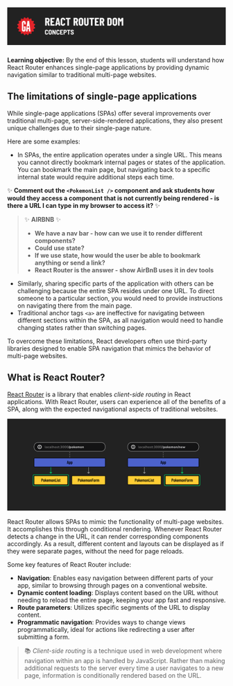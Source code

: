 # ![React Router - Concepts](./assets/hero.png)

**Learning objective:** By the end of this lesson, students will understand how React Router enhances single-page applications by providing dynamic navigation similar to traditional multi-page websites.

## The limitations of single-page applications

While single-page applications (SPAs) offer several improvements over traditional multi-page, server-side-rendered applications, they also present unique challenges due to their single-page nature.

Here are some examples:

- In SPAs, the entire application operates under a single URL. This means you cannot directly bookmark internal pages or states of the application. You can bookmark the main page, but navigating back to a specific internal state would require additional steps each time.

✨ **Comment out the `<PokemonList />` component and ask students how would they access a component that is not currently being rendered - is there a URL I can type in my browser to access it?** ✨

>✨ **AIRBNB** ✨
>- **We have a nav bar - how can we use it to render different components?**
>- **Could use state?**
>- **If we use state, how would the user be able to bookmark anything or send a link?** 
>- **React Router is the answer - show AirBnB uses it in dev tools**


- Similarly, sharing specific parts of the application with others can be challenging because the entire SPA resides under one URL. To direct someone to a particular section, you would need to provide instructions on navigating there from the main page.
- Traditional anchor tags `<a>` are ineffective for navigating between different sections within the SPA, as all navigation would need to handle changing states rather than switching pages.

To overcome these limitations, React developers often use third-party libraries designed to enable SPA navigation that mimics the behavior of multi-page websites.

## What is React Router?

[React Router](https://reactrouter.com/en/main/router-components/browser-router) is a library that enables *client-side routing* in React applications. With React Router, users can experience all of the benefits of a SPA, along with the expected navigational aspects of traditional websites.

![Conditional rendering through the URL](./assets/conditional.png)

React Router allows SPAs to mimic the functionality of multi-page websites. It accomplishes this through conditional rendering. Whenever React Router detects a change in the URL, it can render corresponding components accordingly. As a result, different content and layouts can be displayed as if they were separate pages, without the need for page reloads. 

Some key features of React Router include:

- **Navigation**: Enables easy navigation between different parts of your app, similar to browsing through pages on a conventional website.
- **Dynamic content loading**: Displays content based on the URL without needing to reload the entire page, keeping your app fast and responsive.
- **Route parameters**: Utilizes specific segments of the URL to display content.
- **Programmatic navigation**: Provides ways to change views programmatically, ideal for actions like redirecting a user after submitting a form.

> 📚 *Client-side routing* is a technique used in web development where navigation within an app is handled by JavaScript. Rather than making additional requests to the server every time a user navigates to a new page, information is conditionally rendered based on the URL.